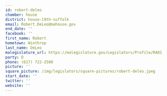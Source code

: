 ```yaml
---
id: robert-deleo
chamber: house
district: house-19th-suffolk
email: Robert.DeLeo@mahouse.gov
end_date: ''
facebook: ''
first_name: Robert
hometown: Winthrop
last_name: DeLeo
malegislature_url: https://malegislature.gov/Legislators/Profile/RAD1
party: D
phone: (617) 722-2500
picture: ''
square_picture: /img/legislators/square-pictures/robert-deleo.jpeg
start_date: ''
twitter: ''
website: ''
---
```

